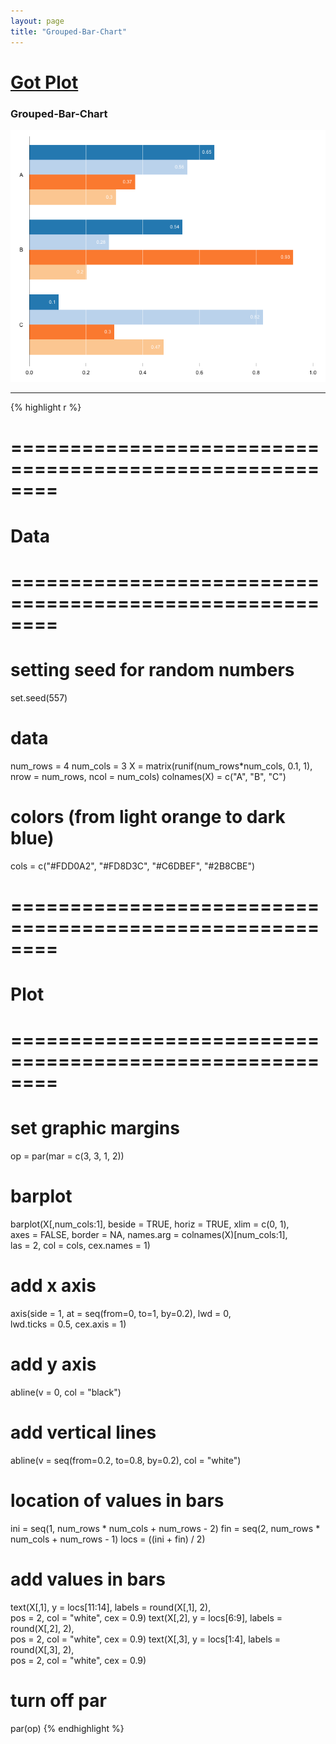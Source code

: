 ```yaml
---
layout: page
title: "Grouped-Bar-Chart"
---
```


# [Got Plot](/gotplot) 

### Grouped-Bar-Chart 

![Grouped-Bar-Chart](../images/grouped-bar-chart.png) 

-----

{% highlight r %} 
# ======================================================== 
# Data 
# ======================================================== 
# setting seed for random numbers 
set.seed(557) 
 
# data 
num_rows = 4 
num_cols = 3 
X = matrix(runif(num_rows*num_cols, 0.1, 1), nrow = num_rows, ncol = num_cols) 
colnames(X) = c("A", "B", "C") 
 
# colors (from light orange to dark blue) 
cols = c("#FDD0A2", "#FD8D3C", "#C6DBEF", "#2B8CBE") 
 
 
# ======================================================== 
# Plot 
# ======================================================== 
# set graphic margins 
op = par(mar = c(3, 3, 1, 2)) 
# barplot 
barplot(X[,num_cols:1], beside = TRUE, horiz = TRUE, xlim = c(0, 1),  
        axes = FALSE, border = NA, names.arg = colnames(X)[num_cols:1],  
        las = 2, col = cols, cex.names = 1) 
# add x axis 
axis(side = 1, at = seq(from=0, to=1, by=0.2), lwd = 0,  
     lwd.ticks = 0.5, cex.axis = 1) 
# add y axis 
abline(v = 0, col = "black") 
# add vertical lines 
abline(v = seq(from=0.2, to=0.8, by=0.2), col = "white") 
# location of values in bars 
ini = seq(1, num_rows * num_cols + num_rows - 2) 
fin = seq(2, num_rows * num_cols + num_rows - 1) 
locs = ((ini + fin) / 2) 
# add values in bars 
text(X[,1], y = locs[11:14], labels = round(X[,1], 2),  
     pos = 2, col = "white", cex = 0.9) 
text(X[,2], y = locs[6:9], labels = round(X[,2], 2),  
     pos = 2, col = "white", cex = 0.9) 
text(X[,3], y = locs[1:4], labels = round(X[,3], 2),  
     pos = 2, col = "white", cex = 0.9) 
# turn off par 
par(op) 
{% endhighlight %} 
